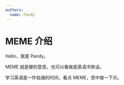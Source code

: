 ```yaml
---
authors:
  name: Pandy
---
```


# MEME 介绍

Hello，我是 Pandy。

MEME 就是梗的意思，也可以看做是英语冷笑话。

学习英语是一件枯燥的时间，看点 MEME，苦中做一下乐。

